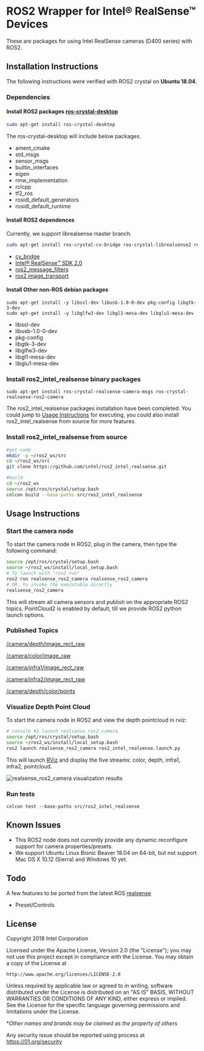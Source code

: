 # ROS2 Wrapper for Intel&reg; RealSense&trade; Devices
These are packages for using Intel RealSense cameras (D400 series) with ROS2.

## Installation Instructions

The following instructions were verified with ROS2 crystal on **Ubuntu 18.04**.

### Dependencies
#### Install ROS2 packages [ros-crystal-desktop](https://index.ros.org/doc/ros2/Installation/Linux-Install-Debians/)
  ```bash
  sudo apt-get install ros-crystal-desktop
  ```
  The ros-crystal-desktop will include below packages.
  * ament_cmake
  * std_msgs
  * sensor_msgs
  * builtin_interfaces
  * eigen
  * rmw_implementation
  * rclcpp
  * tf2_ros
  * rosidl_default_generators
  * rosidl_default_runtime

#### Install ROS2 dependences
  Currently, we support librealsense master branch.
  ```bash
  sudo apt-get install ros-crystal-cv-bridge ros-crystal-librealsense2 ros-crystal-message-filters ros-crystal-image-transport
  ```
  * [cv_bridge](https://github.com/ros-perception/vision_opencv/tree/ros2/cv_bridge)
  * [Intel® RealSense™ SDK 2.0](https://github.com/IntelRealSense/librealsense.git)
  * [ros2_message_filters](https://github.com/ros2/message_filters)
  * [ros2 image_transport](https://github.com/ros-perception/image_common/tree/ros2)
  
#### Install Other non-ROS debian packages
  ```
  sudo apt-get install -y libssl-dev libusb-1.0-0-dev pkg-config libgtk-3-dev
  sudo apt-get install -y libglfw3-dev libgl1-mesa-dev libglu1-mesa-dev
  ```
  * libssl-dev
  * libusb-1.0-0-dev
  * pkg-config
  * libgtk-3-dev
  * libglfw3-dev
  * libgl1-mesa-dev
  * libglu1-mesa-dev

### Install ros2_intel_realsense binary packages
  ```
  sudo apt-get install ros-crystal-realsense-camera-msgs ros-crystal-realsense-ros2-camera
  ```
  The ros2_intel_realsense packages installation have been completed. You could jump to [Usage Instructions](https://github.com/intel/ros2_intel_realsense#usage-instructions) for executing, you could also install ros2_intel_realsense from source for more features. 

### Install ros2_intel_realsense from source
```bash
#get code
mkdir -p ~/ros2_ws/src
cd ~/ros2_ws/src
git clone https://github.com/intel/ros2_intel_realsense.git

#build
cd ~/ros2_ws
source /opt/ros/crystal/setup.bash
colcon build --base-paths src/ros2_intel_realsense
```

## Usage Instructions

### Start the camera node
To start the camera node in ROS2, plug in the camera, then type the following command:

```bash
source /opt/ros/crystal/setup.bash
source ~/ros2_ws/install/local_setup.bash
# To launch with "ros2 run"
ros2 run realsense_ros2_camera realsense_ros2_camera
# OR, to invoke the executable directly
realsense_ros2_camera
```

This will stream all camera sensors and publish on the appropriate ROS2 topics. PointCloud2 is enabled by default, till we provide ROS2 python launch options.

### Published Topics
[/camera/depth/image_rect_raw](https://github.com/ros2/common_interfaces/blob/master/sensor_msgs/msg/Image.msg)

[/camera/color/image_raw](https://github.com/ros2/common_interfaces/blob/master/sensor_msgs/msg/Image.msg)

[/camera/infra1/image_rect_raw](https://github.com/ros2/common_interfaces/blob/master/sensor_msgs/msg/Image.msg)

[/camera/infra2/image_rect_raw](https://github.com/ros2/common_interfaces/blob/master/sensor_msgs/msg/Image.msg)

[/camera/depth/color/points](https://github.com/ros2/common_interfaces/blob/master/sensor_msgs/msg/PointCloud2.msg)

### Visualize Depth Point Cloud

To start the camera node in ROS2 and view the depth pointcloud in rviz:
```bash
# console #1 launch realsense_ros2_camera
source /opt/ros/crystal/setup.bash
source ~/ros2_ws/install/local_setup.bash
ros2 launch realsense_ros2_camera ros2_intel_realsense.launch.py
```

This will launch [RViz](http://wiki.ros.org/rviz) and display the five streams: color, depth, infra1, infra2, pointcloud.

![realsense_ros2_camera visualization results](https://github.com/intel/ros2_intel_realsense/raw/master/realsense_ros2_camera/rviz/ros2_rviz.png "realsense_ros2_camera visualization results")

### Run tests
```Shell
colcon test --base-paths src/ros2_intel_realsense
```

## Known Issues
* This ROS2 node does not currently provide any dynamic reconfigure support for camera properties/presets.
* We support Ubuntu Linux Bionic Beaver 18.04 on 64-bit, but not support Mac OS X 10.12 (Sierra) and Windows 10 yet.

## Todo
A few features to be ported from the latest ROS [realsense](https://github.com/intel-ros/realsense.git)
* Preset/Controls

## License
Copyright 2018 Intel Corporation

Licensed under the Apache License, Version 2.0 (the "License");
you may not use this project except in compliance with the License.
You may obtain a copy of the License at

    http://www.apache.org/licenses/LICENSE-2.0

Unless required by applicable law or agreed to in writing, software
distributed under the License is distributed on an "AS IS" BASIS,
WITHOUT WARRANTIES OR CONDITIONS OF ANY KIND, either express or implied.
See the License for the specific language governing permissions and
limitations under the License.

**Other names and brands may be claimed as the property of others*

Any security issue should be reported using process at https://01.org/security

